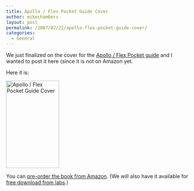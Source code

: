 ```yaml
---
title: Apollo / Flex Pocket Guide Cover
author: mikechambers
layout: post
permalink: /2007/02/21/apollo-flex-pocket-guide-cover/
categories:
  - General
---
```



We just finalized on the cover for the [Apollo / Flex Pocket guide][1] and I wanted to post it here (since it is not on Amazon yet.  
<!--more-->

  
Here it is:

[<img src="http://farm1.static.flickr.com/185/397818531_abfdfd9cd0_m.jpg" width="145" height="240" alt="Apollo / Flex Pocket Guide Cover" />][2]

You can [pre-order the book from Amazon][1]. (We will also have it available for [free download from labs][3].)

 [1]: http://www.amazon.com/Adobe-Apollo-Pocket-Guide-Flex/dp/0596513917/
 [2]: http://www.flickr.com/photos/mikechambers/397818531/ "Photo Sharing"
 [3]: http://www.adobe.com/go/apollo